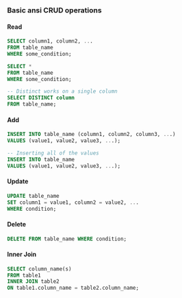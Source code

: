 ### Basic ansi CRUD operations

#### Read
```sql
SELECT column1, column2, ...
FROM table_name
WHERE some_condition;

SELECT * 
FROM table_name
WHERE some_condition;

-- Distinct works on a single column
SELECT DISTINCT column
FROM table_name; 
```
#### Add
```sql
INSERT INTO table_name (column1, column2, column3, ...)
VALUES (value1, value2, value3, ...); 

-- Inserting all of the values
INSERT INTO table_name
VALUES (value1, value2, value3, ...); 
```

#### Update
```sql
UPDATE table_name
SET column1 = value1, column2 = value2, ...
WHERE condition;
```

#### Delete
```sql
DELETE FROM table_name WHERE condition;
```

#### Inner Join
```sql
SELECT column_name(s)
FROM table1
INNER JOIN table2
ON table1.column_name = table2.column_name;
```
